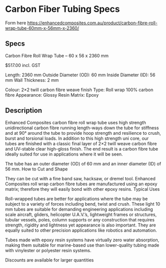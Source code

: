 # Carbon Fiber Tubing Specs

Form here
https://enhancedcomposites.com.au/product/carbon-fibre-roll-wrap-tube-60mm-x-56mm-x-2360/


## Specs

Carbon Fibre Roll Wrap Tube – 60 x 56 x 2360 mm

$517.00 incl. GST

Length: 2360 mm
Outside Diameter (OD): 60 mm
Inside Diameter (ID): 56 mm
Wall Thickness: 2 mm

Colour: 2×2 twill carbon fibre weave finish
Type: Roll wrap 100% carbon fibre
Appearance: Glossy
Resin Matrix: Epoxy

## Description

Enhanced Composites carbon fibre roll wrap tube uses high strength unidirectional carbon fibre running length-ways down the tube for stiffness and at 90° around the tube to provide hoop strength and resilience to crush, burst and torsional loads. In addition to this high strength uni core, our tubes are finished with a classic final layer of 2×2 twill weave carbon fibre and UV-stable clear high-gloss finish. The end result is a carbon fibre tube ideally suited for use in applications where it will be seen.

The tube has an outer diameter (OD) of 60 mm and an inner diameter (ID) of 56 mm.
How to Cut and Shape

They can be cut with a fine band saw, hacksaw, or dremel tool. Enhanced Composites roll wrap carbon fibre tubes are manufactured using an epoxy matrix; therefore they will easily bond with other epoxy resins.
Typical Uses

Roll-wrapped tubes are better for applications where the tube may be subject to a variety of forces including bend, twist and crush. These light 10 mm tubes are suitable for demanding engineering applications including scale aircraft, gliders, helicopter U.A.V.’s, lightweight frames or structures, tubular vessels, poles, column supports or any construction that requires strength, rigidity and lightness yet appearance is also important. They are equally suited to other precision applications like robotics and automation.

Tubes made with epoxy resin systems have virtually zero water absorption, making them suitable for marine-based use than lower-quality tubing made with vinylester or polyester resin systems.

Discounts are available for larger quantities

